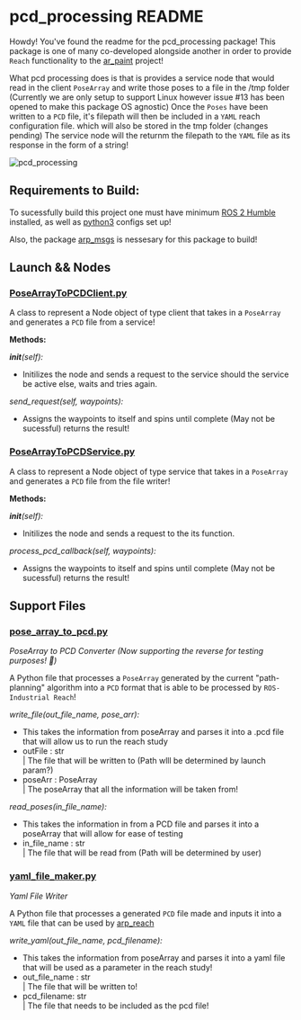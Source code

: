 # pcd_processing README

Howdy! You've found the readme for the pcd_processing package! This package is one of many co-developed alongside another in order to provide ``Reach`` functionality to the [ar_paint](https://github.com/OSU-AIMS/augmented-reality-painting) project!

What pcd processing does is that is provides a service node that would read in the client ``PoseArray`` and write those poses to a file in the /tmp folder (Currently we are only setup to support Linux however issue #13 has been  opened to make this package OS agnostic) Once the `Poses` have been written to a `PCD` file, it's filepath will then be included in a `YAML` reach configuration file. which will also be stored in the tmp folder (changes pending) The service node will the returnm the filepath to the `YAML` file as its response in the form of a string!

![pcd_processing](https://github.com/natalieCloud/arp_reach/assets/123828141/ca1686a1-9c2c-4357-a593-1c004361914e)

Requirements to Build:
-------------------------

To sucessfully build this project one must have minimum [ROS 2 Humble](https://docs.ros.org/en/humble/Installation.html) installed, as well as [python3](https://www.python.org/downloads/) configs set up!

Also, the package [arp_msgs](https://github.com/natalieCloud/arp_reach/tree/main/src/arp_resources/arp_msgs) is nessesary for this package to build!

## Launch && Nodes

### [PoseArrayToPCDClient.py](https://github.com/natalieCloud/arp_reach/blob/main/src/arp_resources/arp_reach/pcd_processing/nodes/PoseArrayToPCDClient.py)

A class to represent a Node object of type client that takes in a `PoseArray` and 
generates a `PCD` file from a service!
    
**Methods:**

*__init__(self):*
- Initilizes the node and sends a request to the service should the service be active
  else, waits and tries again.

*send_request(self, waypoints):*
- Assigns the waypoints to itself and spins until complete (May not be sucessful) returns
  the result!

### [PoseArrayToPCDService.py](https://github.com/natalieCloud/arp_reach/blob/main/src/arp_resources/arp_reach/pcd_processing/nodes/PoseArrayToPCDService.py)

A class to represent a Node object of type service that takes in a `PoseArray` and 
generates a `PCD` file from the file writer!

**Methods:**

*__init__(self):*
- Initilizes the node and sends a request to the its function.

*process_pcd_callback(self, waypoints):*
- Assigns the waypoints to itself and spins until complete (May not be sucessful) returns the result!

## Support Files

### [pose_array_to_pcd.py](https://github.com/natalieCloud/arp_reach/blob/main/src/arp_resources/arp_reach/pcd_processing/file_makers/pose_array_to_pcd.py)

*PoseArray to PCD Converter (*Now supporting the reverse for testing purposes!* 🙂)*

A Python file that processes a `PoseArray` generated by the current "path-planning" algorithm into a `PCD` format that is able to be processed by `ROS-Industrial Reach`!

*write_file(out_file_name, pose_arr):*
- This takes the information from poseArray and parses it into a .pcd file that will allow us 
  to run the reach study
- outFile : str<br>
      | The file that will be written to (Path wlll be determined by launch param?)
- poseArr : PoseArray<br>
      | The poseArray that all the information will be taken from!

*read_poses(in_file_name):*
- This takes the information in from a PCD file and parses it into a poseArray that will allow for ease of testing
- in_file_name : str<br>
      | The file that will be read from (Path will be determined by user)

### [yaml_file_maker.py](https://github.com/natalieCloud/arp_reach/blob/main/src/arp_resources/arp_reach/pcd_processing/file_makers/yaml_file_maker.py)

*Yaml File Writer*

A Python file that processes a generated `PCD` file made and inputs it into a `YAML` file that can be used by [arp_reach](https://github.com/natalieCloud/arp_reach/issues/24)

*write_yaml(out_file_name, pcd_filename):*
- This takes the information from poseArray and parses it into a yaml file that will be used as a parameter in the reach study!
- out_file_name : str<br>
      | The file that will be written to!
- pcd_filename: str<br>
      | The file that needs to be included as the pcd file!
    

